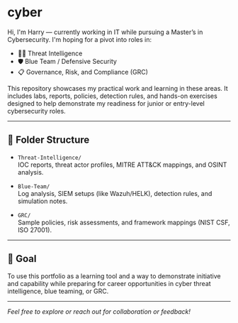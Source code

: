 # cyber

Hi, I'm Harry — currently working in IT while pursuing a Master’s in Cybersecurity. I'm hoping for a pivot into roles in:

- 🕵️‍♂️ Threat Intelligence  
- 🛡️ Blue Team / Defensive Security  
- 📋 Governance, Risk, and Compliance (GRC)

This repository showcases my practical work and learning in these areas. It includes labs, reports, policies, detection rules, and hands-on exercises designed to help demonstrate my readiness for junior or entry-level cybersecurity roles.

---

## 📂 Folder Structure

- `Threat-Intelligence/`  
  IOC reports, threat actor profiles, MITRE ATT&CK mappings, and OSINT analysis.

- `Blue-Team/`  
  Log analysis, SIEM setups (like Wazuh/HELK), detection rules, and simulation notes.

- `GRC/`  
  Sample policies, risk assessments, and framework mappings (NIST CSF, ISO 27001).

---

## 🎯 Goal

To use this portfolio as a learning tool and a way to demonstrate initiative and capability while preparing for career opportunities in cyber threat intelligence, blue teaming, or GRC.

---

*Feel free to explore or reach out for collaboration or feedback!*

